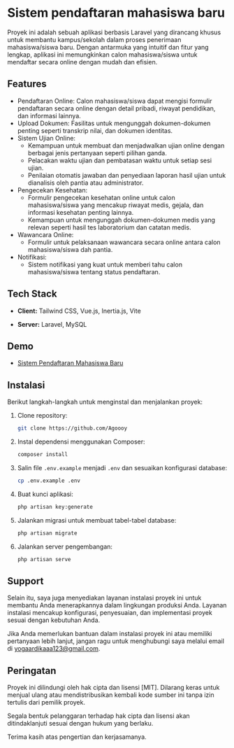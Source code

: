 # Sistem pendaftaran mahasiswa baru

Proyek ini adalah sebuah aplikasi berbasis Laravel yang dirancang khusus untuk membantu kampus/sekolah dalam proses penerimaan mahasiswa/siswa baru. Dengan antarmuka yang intuitif dan fitur yang lengkap, aplikasi ini memungkinkan calon mahasiswa/siswa untuk mendaftar secara online dengan mudah dan efisien.

## Features

-   Pendaftaran Online: Calon mahasiswa/siswa dapat mengisi formulir pendaftaran secara online dengan detail pribadi, riwayat pendidikan, dan informasi lainnya.
-   Upload Dokumen: Fasilitas untuk mengunggah dokumen-dokumen penting seperti transkrip nilai, dan dokumen identitas.
-   Sistem Ujian Online:
    -   Kemampuan untuk membuat dan menjadwalkan ujian online dengan berbagai jenis pertanyaan seperti pilihan ganda.
    -   Pelacakan waktu ujian dan pembatasan waktu untuk setiap sesi ujian.
    -   Penilaian otomatis jawaban dan penyediaan laporan hasil ujian untuk dianalisis oleh pantia atau administrator.
-   Pengecekan Kesehatan:
    -   Formulir pengecekan kesehatan online untuk calon mahasiswa/siswa yang mencakup riwayat medis, gejala, dan informasi kesehatan penting lainnya.
    -   Kemampuan untuk mengunggah dokumen-dokumen medis yang relevan seperti hasil tes laboratorium dan catatan medis.
-   Wawancara Online:
    -   Formulir untuk pelaksanaan wawancara secara online antara calon mahasiswa/siswa dah pantia.
-   Notifikasi:
    -   Sistem notifikasi yang kuat untuk memberi tahu calon mahasiswa/siswa tentang status pendaftaran.

## Tech Stack

-   **Client:** Tailwind CSS, Vue.js, Inertia.js, Vite

-   **Server:** Laravel, MySQL

## Demo

-   [Sistem Pendaftaran Mahasiswa Baru](https://spmb.peix.my.id)

## Instalasi

Berikut langkah-langkah untuk menginstal dan menjalankan proyek:

1. Clone repository:

    ```bash
    git clone https://github.com/Agoooy
    ```

2. Instal dependensi menggunakan Composer:

    ```bash
    composer install
    ```

3. Salin file `.env.example` menjadi `.env` dan sesuaikan konfigurasi database:

    ```bash
    cp .env.example .env
    ```

4. Buat kunci aplikasi:

    ```bash
    php artisan key:generate
    ```

5. Jalankan migrasi untuk membuat tabel-tabel database:

    ```bash
    php artisan migrate
    ```

6. Jalankan server pengembangan:

    ```bash
    php artisan serve
    ```

## Support

Selain itu, saya juga menyediakan layanan instalasi proyek ini untuk membantu Anda menerapkannya dalam lingkungan produksi Anda. Layanan instalasi mencakup konfigurasi, penyesuaian, dan implementasi proyek sesuai dengan kebutuhan Anda.

Jika Anda memerlukan bantuan dalam instalasi proyek ini atau memiliki pertanyaan lebih lanjut, jangan ragu untuk menghubungi saya melalui email di [yogaardikaaa123@gmail.com](mailto:yogaardikaaa123@gmail.com).

## Peringatan

Proyek ini dilindungi oleh hak cipta dan lisensi [MIT]. Dilarang keras untuk menjual ulang atau mendistribusikan kembali kode sumber ini tanpa izin tertulis dari pemilik proyek.

Segala bentuk pelanggaran terhadap hak cipta dan lisensi akan ditindaklanjuti sesuai dengan hukum yang berlaku.

Terima kasih atas pengertian dan kerjasamanya.
